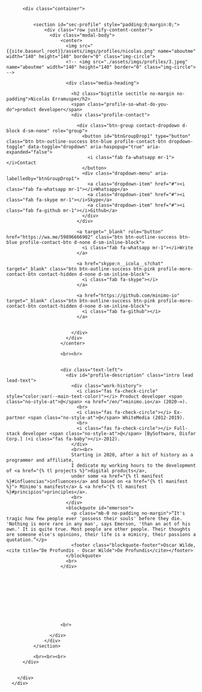 <div>
        <div class="hero profile no-padding">
          <div class="hero-background"></div>

          <div class="container">


              <section id="sec-profile" style="padding:0;margin:0;">
                  <div class="row justify-content-center">
                    <div class="modal-body">
                        <center>
                          <img src="{{site.baseurl_root}}/assets/imgs/profiles/nicolas.png" name="aboutme" width="140" height="140" border="0" class="img-circle">
                          <!-- <img src="./assets/imgs/profiles/3.jpeg" name="aboutme" width="140" height="140" border="0" class="img-circle"> -->

                          <div class="media-heading">

                            <h2 class="bigtitle sectitle no-margin no-padding">Nicolás Erramuspe</h2>
                            <span class="profile-so-what-do-you-do">product developer</span>
                            <div class="profile-contact">

                              <div class="btn-group contact-dropdown d-block d-sm-none" role="group">
                                <button id="btnGroupDrop1" type="button" class="btn btn-outline-success btn-blue profile-contact-btn dropdown-toggle" data-toggle="dropdown" aria-haspopup="true" aria-expanded="false">
                                  <i class="fab fa-whatsapp mr-1"></i>Contact
                                </button>
                                <div class="dropdown-menu" aria-labelledby="btnGroupDrop1">
                                  <a class="dropdown-item" href="#"><i class="fab fa-whatsapp mr-1"></i>Whatsapp</a>
                                  <a class="dropdown-item" href="#"><i class="fab fa-skype mr-1"></i>Skype</a>
                                  <a class="dropdown-item" href="#"><i class="fab fa-github mr-1"></i>Github</a>
                                </div>
                              </div>

                              <a target="_blank" role="button" href="https://wa.me/59896666902" class="btn btn-outline-success btn-blue profile-contact-btn d-none d-sm-inline-block">
                                <i class="fab fa-whatsapp mr-1"></i>Write
                              </a>

                              <a href="skype:n__icola__s?chat" target="_blank" class="btn btn-outline-success btn-pink profile-more-contact-btn contact-hidden d-none d-sm-inline-block">
                                <i class="fab fa-skype"></i>
                              </a>

                              <a href="https://github.com/minimo-io" target="_blank" class="btn btn-outline-success btn-pink profile-more-contact-btn contact-hidden d-none d-sm-inline-block">
                                <i class="fab fa-github"></i>
                              </a>


                            </div>
                          </div>
                        </center>

                        <br><hr>


                        <div class="text-left">
                          <div id="profile-description" class="intro lead lead-text">
                            <div class="work-history">
                              <i class="fas fa-check-circle" style="color:var(--main-text-color)"></i> Product developer <span class="no-style-at">@</span> <a href="/en/">minimo.io</a> (2020-∞).
                              <br>
                              <i class="fas fa-check-circle"></i> Ex-partner <span class="no-style-at">@</span> WhiteMedia (2012-2019).
                              <br>
                              <i class="fas fa-check-circle"></i> Full-stack developer <span class="no-style-at">@</span> [BySoftware, Disfar Corp.] (<i class="fas fa-baby"></i>-2012).
                            </div>
                            <br><br>
                            Starting in 2020, after a bit of history as a programmer and affiliate,
                            I dedicate my working hours to the development of <a href="{% tl projects %}">digital products</a>,
                            under some <a href="{% tl manifest %}#influencias">influences</a> and based on <a href="{% tl manifest %}"> Mínimo's manifest</a> & <a href="{% tl manifest %}#principios">principles</a>.
                            <br>
                          </div>
                          <blockquote id="emerson">
                            <p class="mb-0 no-padding no-margin">“It's tragic how few people ever 'possess their souls' before they die. 'Nothing is more rare in any man', says Emerson, 'than an act of his own.' It is quite true. Most people are other people. Their thoughts are someone else's opinions, their life is a mimicry, their passions a quotation.”</p>
                            <footer class="blockquote-footer">Oscar Wilde, <cite title="De Profundis - Oscar Wilde">De Profundis</cite></footer>
                          </blockquote>
                          <br>
                        </div>










                        <br>

                    </div>
                  </div>
              </section>

              <br><br><br>
          </div>


        </div>
      </div>

